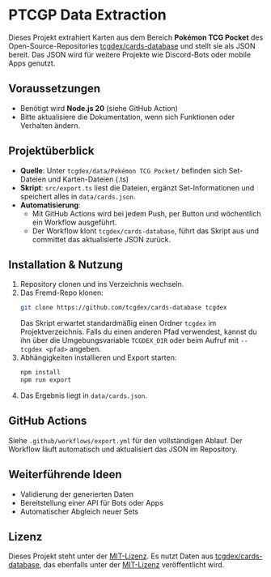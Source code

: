 # PTCGP Data Extraction

Dieses Projekt extrahiert Karten aus dem Bereich **Pokémon TCG Pocket** des Open-Source-Repositories [tcgdex/cards-database](https://github.com/tcgdex/cards-database) und stellt sie als JSON bereit. Das JSON wird für weitere Projekte wie Discord-Bots oder mobile Apps genutzt.

## Voraussetzungen

- Benötigt wird **Node.js 20** (siehe GitHub Action)
- Bitte aktualisiere die Dokumentation, wenn sich Funktionen oder Verhalten 
  ändern.

## Projektüberblick

- **Quelle**: Unter `tcgdex/data/Pokémon TCG Pocket/` befinden sich Set-Dateien und Karten-Dateien (.ts)
- **Skript**: `src/export.ts` liest die Dateien, ergänzt Set-Informationen und speichert alles in `data/cards.json`.
- **Automatisierung**: 
  - Mit GitHub Actions wird bei jedem Push, per Button und wöchentlich ein Workflow ausgeführt.
  - Der Workflow klont `tcgdex/cards-database`, führt das Skript aus und committet das aktualisierte JSON zurück.

## Installation & Nutzung

1. Repository clonen und ins Verzeichnis wechseln.
2. Das Fremd-Repo klonen:
   ```bash
   git clone https://github.com/tcgdex/cards-database tcgdex
   ```
   Das Skript erwartet standardmäßig einen Ordner `tcgdex` im Projektverzeichnis. 
   Falls du einen anderen Pfad verwendest, kannst du ihn über die Umgebungsvariable 
   `TCGDEX_DIR` oder beim Aufruf mit `--tcgdex <pfad>` angeben.
3. Abhängigkeiten installieren und Export starten:
   ```bash
   npm install
   npm run export
   ```
4. Das Ergebnis liegt in `data/cards.json`.

## GitHub Actions

Siehe `.github/workflows/export.yml` für den vollständigen Ablauf. Der Workflow läuft automatisch und aktualisiert das JSON im Repository.

## Weiterführende Ideen

- Validierung der generierten Daten
- Bereitstellung einer API für Bots oder Apps
- Automatischer Abgleich neuer Sets

## Lizenz

Dieses Projekt steht unter der [MIT-Lizenz](LICENSE). Es nutzt Daten aus
[tcgdex/cards-database](https://github.com/tcgdex/cards-database), das ebenfalls
unter der [MIT-Lizenz](https://github.com/tcgdex/cards-database/blob/master/LICENSE)
veröffentlicht wird.

